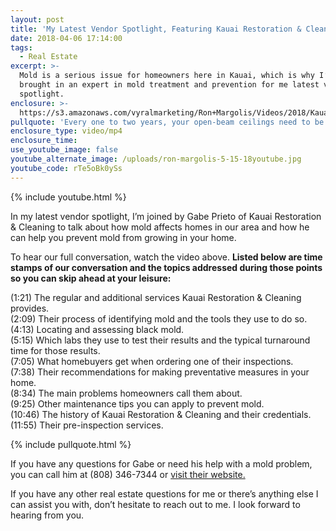 ```yaml
---
layout: post
title: 'My Latest Vendor Spotlight, Featuring Kauai Restoration & Cleaning'
date: 2018-04-06 17:14:00
tags:
  - Real Estate
excerpt: >-
  Mold is a serious issue for homeowners here in Kauai, which is why I’ve
  brought in an expert in mold treatment and prevention for me latest vendor
  spotlight.
enclosure: >-
  https://s3.amazonaws.com/vyralmarketing/Ron+Margolis/Videos/2018/Kauai+Restoration+And+Cleaning+-+Kauai+Real+Estate.mp4
pullquote: 'Every one to two years, your open-beam ceilings need to be treated for mold.'
enclosure_type: video/mp4
enclosure_time:
use_youtube_image: false
youtube_alternate_image: /uploads/ron-margolis-5-15-18youtube.jpg
youtube_code: rTe5oBk0ySs
---
```


{% include youtube.html %}

In my latest vendor spotlight, I’m joined by Gabe Prieto of Kauai Restoration & Cleaning to talk about how mold affects homes in our area and how he can help you prevent mold from growing in your home.

To hear our full conversation, watch the video above. **Listed below are time stamps of our conversation and the topics addressed during those points so you can skip ahead at your leisure:**

(1:21) The regular and additional services Kauai Restoration & Cleaning provides.<br>(2:09) Their process of identifying mold and the tools they use to do so.<br>(4:13) Locating and assessing black mold.<br>(5:15) Which labs they use to test their results and the typical turnaround time for those results.<br>(7:05) What homebuyers get when ordering one of their inspections.<br>(7:38) Their recommendations for making preventative measures in your home.<br>(8:34) The main problems homeowners call them about.<br>(9:25) Other maintenance tips you can apply to prevent mold.<br>(10:46) The history of Kauai Restoration & Cleaning and their credentials.<br>(11:55) Their pre-inspection services.

{% include pullquote.html %}

If you have any questions for Gabe or need his help with a mold problem, you can call him at (808) 346-7344 or [visit their website.](http://kauairestoration.com/)

If you have any other real estate questions for me or there’s anything else I can assist you with, don’t hesitate to reach out to me. I look forward to hearing from you.